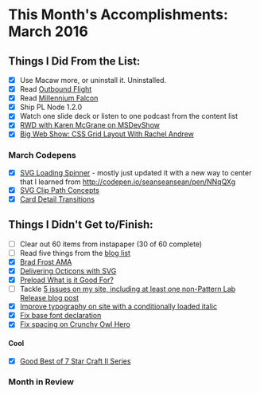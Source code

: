 # This Month's Accomplishments: March 2016

## Things I Did From the List:

- [x] Use Macaw more, or uninstall it. Uninstalled.
- [x] Read [Outbound Flight](http://www.amazon.com/Outbound-Flight-Star-Wars-Legends/dp/034545684X)
- [x] Read [Millennium Falcon](http://www.amazon.com/Millennium-Falcon-Star-James-Luceno/dp/0345510054)
- [x] Ship PL Node 1.2.0
- [x] Watch one slide deck or listen to one podcast from the content list
 - [x] [RWD with Karen McGrane on MSDevShow](http://msdevshow.com/2015/12/responsive-design-with-karen-mcgrane/)
 - [x] [Big Web Show: CSS Grid Layout With Rachel Andrew](http://5by5.tv/bigwebshow/141)
 
### March Codepens

- [x] [SVG Loading Spinner](http://codepen.io/bmuenzenmeyer/pen/EVwXym) - mostly just updated it with a new way to center that I learned from http://codepen.io/seanseansean/pen/NNqQXg
- [x] [SVG Clip Path Concepts](http://codepen.io/bmuenzenmeyer/pen/QNGozm)
- [x] [Card Detail Transitions](http://codepen.io/bmuenzenmeyer/pen/grmEgN/)

## Things I Didn't Get to/Finish:

- [ ] Clear out 60 items from instapaper (30 of 60 complete)
- [ ] Read five things from the [blog list](https://github.com/bmuenzenmeyer/personal-goals/blob/master/content-list/blog-posts.md)
 - [x] [Brad Frost AMA](https://www.designernews.co/stories/64949-ama-brad-frost-web-designer)  
 - [x] [Delivering Octicons with SVG](https://github.com/blog/2112-delivering-octicons-with-svg)
 - [x] [Preload What is it Good For?](https://www.smashingmagazine.com/2016/02/preload-what-is-it-good-for/)
- [ ] Tackle [5 issues on my site, including at least one non-Pattern Lab Release blog post](https://github.com/bmuenzenmeyer/bmuenzenmeyer.github.io/issues)
 - [x] [Improve typography on site with a conditionally loaded italic](https://github.com/bmuenzenmeyer/bmuenzenmeyer.github.io/issues/46) 
 - [x] [Fix base font declaration](https://github.com/bmuenzenmeyer/bmuenzenmeyer.github.io/issues/50)
 - [x] [Fix spacing on Crunchy Owl Hero](https://github.com/bmuenzenmeyer/bmuenzenmeyer.github.io/issues/52)

#### Cool
- [x] [Good Best of 7 Star Craft II Series](http://sc2casts.com/cast19276-JINAIR-vs-KT-Rolster-Best-of-7-2016-Proleague-Round-1-Playoff-2)

### Month in Review




